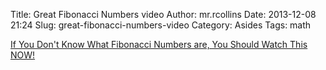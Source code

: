 Title: Great Fibonacci Numbers video
Author: mr.rcollins
Date: 2013-12-08 21:24
Slug: great-fibonacci-numbers-video
Category: Asides
Tags: math

[If You Don't Know What Fibonacci Numbers are, You Should Watch This NOW!](http://www.lifehack.org/articles/productivity/you-dont-know-what-fibonacci-numbers-are-you-should-watch-this-now.html)

